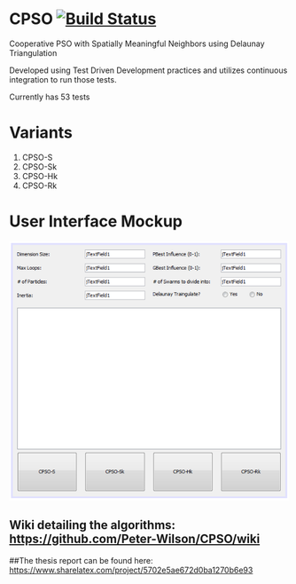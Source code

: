 # CPSO   [![Build Status](https://travis-ci.org/Peter-Wilson/CPSO.svg?branch=develop)](https://travis-ci.org/Peter-Wilson/CPSO)
Cooperative PSO with Spatially Meaningful Neighbors using Delaunay Triangulation

Developed using Test Driven Development practices and utilizes continuous integration to run those tests.

Currently has 53 tests

# Variants
1. CPSO-S
2. CPSO-Sk
3. CPSO-Hk
4. CPSO-Rk
 
# User Interface Mockup
![ui mockup](https://github.com/Peter-Wilson/CPSO/blob/develop/UI%20Mockup/UI%20mockup.png)

## Wiki detailing the algorithms: https://github.com/Peter-Wilson/CPSO/wiki

##The thesis report can be found here: https://www.sharelatex.com/project/5702e5ae672d0ba1270b6e93
